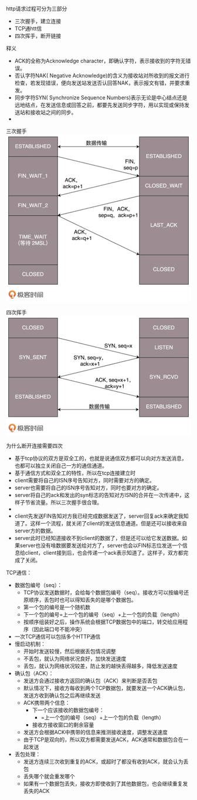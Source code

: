 http请求过程可分为三部分

* 三次握手，建立连接
* TCP通htt信
* 四次挥手，断开链接

释义

* ACK的全称为Acknowledge character，即确认字符，表示接收到的字符无错误。
* 否认字符NAK( Negative Acknowledge)的含义为接收站对所收到的报文进行检查，若发现错误，便向发送站发送否认回答NAK，表示报文有错，并要求重发。
* 同步字符SYN( Synchronize Sequence Numbers)表示无论是中心结点还是远地结点，在发送信息或回答之前，都要先发送同步字符，用以实现或保持发送站和接收站之间的同步。
*

三次握手
![http1](/images/http1.jpg)

四次挥手
![http2](/images/http2.jpg)

为什么断开连接需要四次

* 基于tcp协议的双方是双全工的，也就是说通信双方都可以向对方发送消息，也都可以独立关闭自己一方的通信通道。
* 基于通信方式和双全工的特性，所以在tcp连接建立时
* client需要将自己的ISN序号告知对方，同时需要对方的确定。
* server也需要将自己的ISN序号告知对方，同时也要对方的确定。
* server将自己的ack和发出的syn标志的告知对方ISN的合并在一次传递中，这样子节省流量。所以三次握手很合理。
*
* client先发送FIN告知对方我已经完成数据发送了，server回复ack来确定我知道了。这样一个流程，就关闭了client的发送信息通道。但是还可以接收来自server方的数据。
* server此时已经知道接收不到client的数据了，但是还可以给它发送数据。如果server也没有啥数据要发送给对方了，server也会以FIN标志位发送一个信息给client，client接到后，也会传递一个ack表示知道了。这样子，双方都完成了关闭。

TCP通信：

* 数据包编号（seq）：
  * TCP协议发送数据时，会给每个数据包编号（seq）。接收方可以按编号还原顺序，丢包时也可以得知丢失的是哪个数据包。
  * 第一个包的编号是一个随机数
  * 下一个包的编号=上一个包的编号（seq）+上一个包的负载（length）
  * 按顺序组装好之后，操作系统会根据TCP数据包中的端口，转交给应用程序（因此端口号不能冲突）
* 一次TCP通信可以包括多个HTTP通信
* 慢启动机制：
  * 开始时发送较慢，然后根据丢包情况调整
  * 不丢包，就认为网络状况良好，加快发送速度
  * 丢包，就认为网络状况较差，防止发的越快丢得越多，降低发送速度
* 确认包（ACK）：
  * 发送方会通过接收方返回的确认包（ACK）来判断是否丢包
  * 默认情况下，接收方每收到两个TCP数据包，就要发送一个ACK确认包，发送方收到确认包之后再继续发送
  * ACK携带两个信息：
    * 下一个应该接收的数据包编号：
      * =上一个包的编号（seq）+上一个包的负载（length）
    * 接收方接收窗口的剩余容量
  * 发送方会根据ACK中携带的信息来推测接收速度，调整发送速度
  * 由于TCP是双向的，所以双方都需要发送ACK，ACK通常和数据包合在一起发送
* 丢包处理：
  * 发送方连续三次收到重复的ACK，或超时了都没有收到ACK，就会认为丢包
  * 丢失哪个就会重发哪个
  * 如果有一个数据包丢失，接收方即使收到了其他数据包，也会继续重复发丢失的ACK
